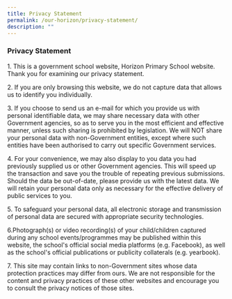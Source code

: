 ```yaml
---
title: Privacy Statement
permalink: /our-horizon/privacy-statement/
description: ""
---
```

### **Privacy Statement**
1\. This is a government school website, Horizon Primary School website. Thank you for examining our privacy statement.

2\. If you are only browsing this website, we do not capture data that allows us to identify you individually.

3\. If you choose to send us an e-mail for which you provide us with personal identifiable data, we may share necessary data with other Government agencies, so as to serve you in the most efficient and effective manner, unless such sharing is prohibited by legislation. We will NOT share your personal data with non-Government entities, except where such entities have been authorised to carry out specific Government services.

4\. For your convenience, we may also display to you data you had previously supplied us or other Government agencies. This will speed up the transaction and save you the trouble of repeating previous submissions. Should the data be out-of-date, please provide us with the latest data. We will retain your personal data only as necessary for the effective delivery of public services to you.

5\. To safeguard your personal data, all electronic storage and transmission of personal data are secured with appropriate security technologies.

6\.Photograph(s) or video recording(s) of your child/children captured during any school events/programmes may be published within this website, the school's official social media platforms (e.g. Facebook), as well as the school's official publications or publicity collaterals (e.g. yearbook).

7\. This site may contain links to non-Government sites whose data protection practices may differ from ours. We are not responsible for the content and privacy practices of these other websites and encourage you to consult the privacy notices of those sites.
